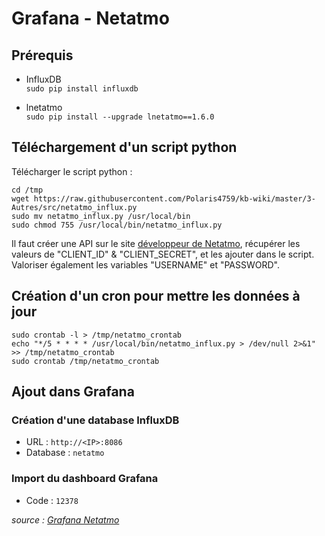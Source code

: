 # Grafana - Netatmo  

## Prérequis  

 - InfluxDB  
`sudo pip install influxdb`  

 - lnetatmo  
`sudo pip install --upgrade lnetatmo==1.6.0`  

## Téléchargement d'un script python  

Télécharger le script python :  
```shell
cd /tmp
wget https://raw.githubusercontent.com/Polaris4759/kb-wiki/master/3-Autres/src/netatmo_influx.py
sudo mv netatmo_influx.py /usr/local/bin
sudo chmod 755 /usr/local/bin/netatmo_influx.py
```

Il faut créer une API sur le site [développeur de Netatmo](https://dev.netatmo.com/apps/createanapp#form), récupérer les valeurs de "CLIENT_ID" & "CLIENT_SECRET", et les ajouter dans le script. Valoriser également les variables "USERNAME" et "PASSWORD".  

## Création d'un cron pour mettre les données à jour  

```shell
sudo crontab -l > /tmp/netatmo_crontab
echo "*/5 * * * * /usr/local/bin/netatmo_influx.py > /dev/null 2>&1" >> /tmp/netatmo_crontab
sudo crontab /tmp/netatmo_crontab
```

## Ajout dans Grafana  

### Création d'une database InfluxDB  

 - URL : `http://<IP>:8086`  
 - Database : `netatmo`  

### Import du dashboard Grafana  

 - Code : `12378`  


 *source : [Grafana Netatmo](https://github.com/florianbeer/grafana-netatmo)*